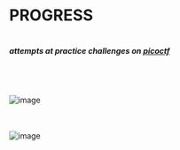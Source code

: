 <h1>PROGRESS<h1><h5>attempts at practice challenges on <a href="https://picoctf.org">picoctf</a></h5> <br><br>
  
![image](https://github.com/aghogwarts/JTP23-WriteUps/assets/150153966/50e012ae-c3a1-4391-82c4-c2113902dcca)

<br><br>
![image](https://github.com/aghogwarts/JTP23-WriteUps/assets/150153966/2dfe0962-4d59-4ea1-8010-3a86bbc4ed9e)

<br><br><br><br>



